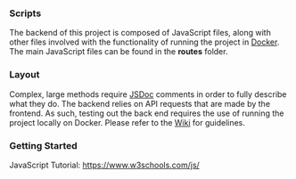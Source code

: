 
### Scripts

The backend of this project is composed of JavaScript files, along with other files 
involved with the functionality of running the project in [Docker](https://www.docker.com/products/docker-desktop). 
The main JavaScript files can be found in the **routes** folder. 

### Layout 

Complex, large methods require [JSDoc](https://devhints.io/jsdoc) comments in order to fully describe what they do. 
The backend relies on API requests that are made by the frontend. As such, testing out the 
back end requires the use of running the project locally on Docker. Please refer to the [Wiki](https://github.com/PollBuddy/PollBuddy/wiki/Installation-(For-Production)-Instructions) for guidelines.  
### Getting Started

JavaScript Tutorial: <https://www.w3schools.com/js/>
